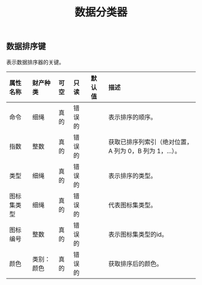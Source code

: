 ﻿---
title: 数据分类器
second_title: Aspose.Cells Cloud Documen
type: docs
url: /zh/specification/model/datasorterkey/
description: Aspose.Cells 云模型规范：DataSorterKey。轻松处理 Excel 和其他电子表格文档，具有打开、生成、编辑、拆分、合并、比较和转换等功能
kwords: Excel, Office, 电子表格, Cloud REST API, DataSorterKey
weight: 50
---
## **数据排序键**

表示数据排序器的关键。

|属性名称|财产种类|可空|只读|默认值|描述|
|:- |:- |:- |:- |:- |:- |
|命令|细绳|真的|错误的||表示排序的顺序。|
|指数|整数|真的|错误的||获取已排序列索引（绝对位置，A 列为 0，B 列为 1，...）。|
|类型|细绳|真的|错误的||表示排序的类型。|
|图标集类型|细绳|真的|错误的||代表图标集类型。|
|图标编号|整数|真的|错误的||表示图标集类型的id。|
|颜色|类别：颜色|真的|错误的||获取排序后的颜色。|

